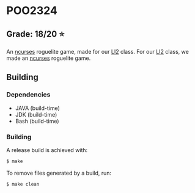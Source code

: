 # POO2324

## Grade: 18/20 :star:

An [ncurses](https://invisible-island.net/ncurses/) roguelite game, made for
our [LI2](https://www4.di.uminho.pt/~jno/sitedi/uc_J302N6.html) class. 
For our [LI2](https://www4.di.uminho.pt/~jno/sitedi/uc_J302N6.html) class, we made an [ncurses](https://invisible-island.net/ncurses/)  roguelite game.

## Building

### Dependencies

 - JAVA (build-time)
 - JDK (build-time)
 - Bash (build-time)

### Building

A release build is achieved with:

``` bash
$ make
```

To remove files generated by a build, run:
```bash
$ make clean
```
